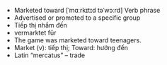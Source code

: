 - Marketed toward	[ˈmɑːrkɪtɪd təˈwɔːrd]	Verb phrase  
- Advertised or promoted to a specific group  
- Tiếp thị nhắm đến  
- vermarktet für  
- The game was marketed toward teenagers.  
- Market (v): tiếp thị; Toward: hướng đến  
- Latin “mercatus” – trade